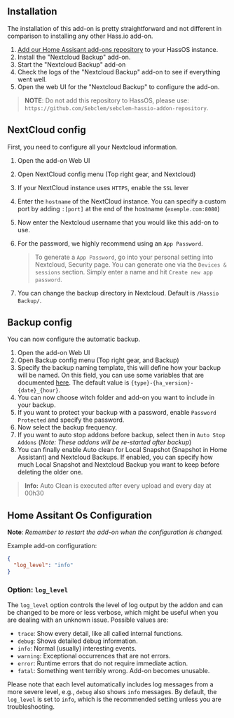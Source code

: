 ## Installation

The installation of this add-on is pretty straightforward and not different in
comparison to installing any other Hass.io add-on.

1. [Add our Home Assisant add-ons repository][repository] to your HassOS instance.
1. Install the "Nextcloud Backup" add-on.
1. Start the "Nextcloud Backup" add-on
1. Check the logs of the "Nextcloud Backup" add-on to see if everything went well.
1. Open the web UI for the "Nextcloud Backup" to configure the add-on.

> **NOTE**: Do not add this repository to HassOS, please use: `https://github.com/Sebclem/sebclem-hassio-addon-repository`.


## NextCloud config

First, you need to configure all your Nextcloud information.

1. Open the add-on Web UI
1. Open NextCloud config menu (Top right gear, and Nextcloud)
1. If your NextCloud instance uses `HTTPS`, enable the `SSL` lever
1. Enter the `hostname` of the NextCloud instance. You can specify a custom port by adding `:[port]` at the end of the hostname (`exemple.com:8080`)
1. Now enter the Nextcloud username that you would like this add-on to use.
1. For the password, we highly recommend using an `App Password`.

   >To generate a `App Password`, go into your personal setting into Nextcloud, Security page. You can generate one via the `Devices & sessions` section. Simply enter a name and hit `Create new app password`.
1. You can change the backup directory in Nextcloud. Default is `/Hassio Backup/`.

## Backup config
You can now configure the automatic backup.

1. Open the add-on Web UI
1. Open Backup config menu (Top right gear, and Backup)
1. Specify the backup naming template, this will define how your backup will be named. 
   On this field, you can use some variables that are documented [here][variable_doc].
   The default value is `{type}-{ha_version}-{date}_{hour}`.
1. You can now choose witch folder and add-on you want to include in your backup.
1. If you want to protect your backup with a password, enable `Password Protected` and specify the password.
1. Now select the backup frequency.
1. If you want to auto stop addons before backup, select then in `Auto Stop Addons` (*Note: These addons will be re-started after backup*)
1. You can finally enable Auto clean for Local Snapshot (Snapshot in Home Assistant) and Nextcloud Backups.
   If enabled, you can specify how much Local Snapshot and Nextcloud Backup you want to keep before deleting the older one.
> __Info:__
> Auto Clean is executed after every upload and every day at 00h30


## Home Assitant Os Configuration

**Note**: _Remember to restart the add-on when the configuration is changed._

Example add-on configuration:

```json
{
  "log_level": "info"
}
```

### Option: `log_level`

The `log_level` option controls the level of log output by the addon and can
be changed to be more or less verbose, which might be useful when you are
dealing with an unknown issue. Possible values are:

- `trace`: Show every detail, like all called internal functions.
- `debug`: Shows detailed debug information.
- `info`: Normal (usually) interesting events.
- `warning`: Exceptional occurrences that are not errors.
- `error`:  Runtime errors that do not require immediate action.
- `fatal`: Something went terribly wrong. Add-on becomes unusable.

Please note that each level automatically includes log messages from a
more severe level, e.g., `debug` also shows `info` messages. By default,
the `log_level` is set to `info`, which is the recommended setting unless
you are troubleshooting.

[variable_doc]: https://github.com/Sebclem/hassio-nextcloud-backup/blob/master/nextcloud_backup/naming_template.md
[repository]: https://github.com/Sebclem/sebclem-hassio-addon-repository
